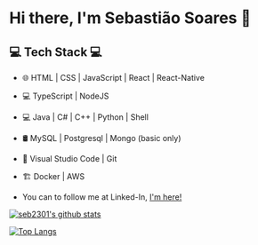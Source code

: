 # Hi there, I'm Sebastião Soares 👋

## 💻 Tech Stack 💻
 
- 🌐 HTML | CSS | JavaScript | React | React-Native
- 💻 TypeScript | NodeJS 
- 💻 Java | C# | C++ | Python | Shell
- 🛢 MySQL | Postgresql | Mongo (basic only) 
- 🔧 Visual Studio Code | Git
- :building_construction: Docker | AWS

- You can to follow me at Linked-In, <a href="https://www.linkedin.com/in/sebfullstack/">I'm here!</a>

[![seb2301's github stats](https://github-readme-stats.vercel.app/api?username=seb2301&show_icons=true&&theme=radical&hide=["contribs","issues"])](https://github.com/seb2301)

[![Top Langs](https://github-readme-stats-git-masterrstaa-rickstaa.vercel.app/api/top-langs/?username=seb2301&show_icons=true&theme=radical)](https://github.com/anuraghazra/github-readme-stats)

